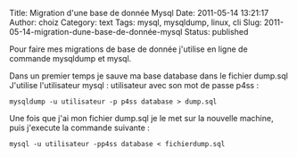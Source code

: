 Title: Migration d'une base de donnée Mysql
Date: 2011-05-14 13:21:17
Author: choiz
Category: text
Tags: mysql, mysqldump, linux, cli
Slug: 2011-05-14-migration-dune-base-de-donnée-mysql
Status: published

Pour faire mes migrations de base de donnée j'utilise en ligne de
commande mysqldump et mysql.

Dans un premier temps je sauve ma base database dans le fichier dump.sql
J'utilise l'utilisateur mysql : utilisateur avec son mot de passe p4ss :

    mysqldump -u utilisateur -p p4ss database > dump.sql

Une fois que j'ai mon fichier dump.sql je le met sur la nouvelle
machine, puis j'execute la commande suivante :

    mysql -u utilisateur -pp4ss database < fichierdump.sql

